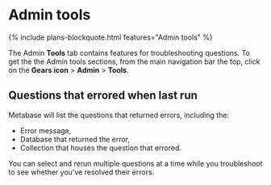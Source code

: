 # Admin tools

{% include plans-blockquote.html features="Admin tools" %}

The Admin __Tools__ tab contains features for troubleshooting questions. To get the the Admin tools sections, from the main navigation bar the top, click on the __Gears icon__ > __Admin__ > __Tools__.
 
## Questions that errored when last run

Metabase will list the questions that returned errors, including the:

- Error message,
- Database that returned the error,
- Collection that houses the question that errored.

You can select and rerun multiple questions at a time while you troubleshoot to see whether you've resolved their errors. 
